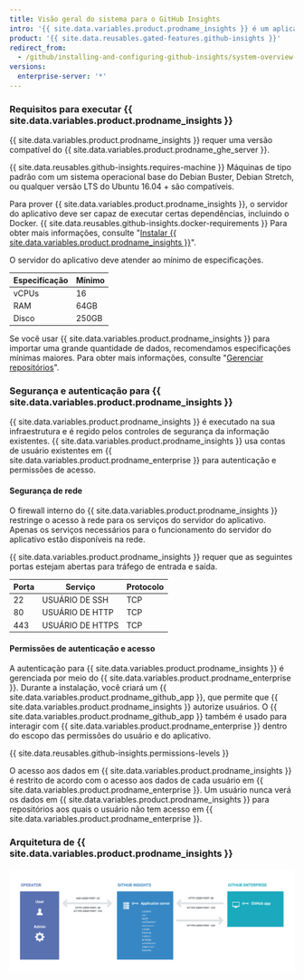 ```yaml
---
title: Visão geral do sistema para o GitHub Insights
intro: '{{ site.data.variables.product.prodname_insights }} é um aplicativo autônomo que faz interface com o {{ site.data.variables.product.prodname_enterprise }}.'
product: '{{ site.data.reusables.gated-features.github-insights }}'
redirect_from:
  - /github/installing-and-configuring-github-insights/system-overview-for-github-insights
versions:
  enterprise-server: '*'
---
```


### Requisitos para executar {{ site.data.variables.product.prodname_insights }}

{{ site.data.variables.product.prodname_insights }} requer uma versão compatível do {{ site.data.variables.product.prodname_ghe_server }}.

{{ site.data.reusables.github-insights.requires-machine }} Máquinas de tipo padrão com um sistema operacional base do Debian Buster, Debian Stretch, ou qualquer versão LTS do Ubuntu 16.04 + são compatíveis.

Para prover {{ site.data.variables.product.prodname_insights }}, o servidor do aplicativo deve ser capaz de executar certas dependências, incluindo o Docker. {{ site.data.reusables.github-insights.docker-requirements }} Para obter mais informações, consulte "[Instalar {{ site.data.variables.product.prodname_insights }}](/insights/installing-and-configuring-github-insights/installing-github-insights#prerequisites)".

O servidor do aplicativo deve atender ao mínimo de especificações.

| Especificação | Mínimo |
| ------------- | ------ |
| vCPUs         | 16     |
| RAM           | 64GB   |
| Disco         | 250GB  |

Se você usar {{ site.data.variables.product.prodname_insights }} para importar uma grande quantidade de dados, recomendamos especificações mínimas maiores. Para obter mais informações, consulte "[Gerenciar repositórios](/github/installing-and-configuring-github-insights/managing-repositories#about-import-times)".

### Segurança e autenticação para {{ site.data.variables.product.prodname_insights }}

{{ site.data.variables.product.prodname_insights }} é executado na sua infraestrutura e é regido pelos controles de segurança da informação existentes. {{ site.data.variables.product.prodname_insights }} usa contas de usuário existentes em {{ site.data.variables.product.prodname_enterprise }} para autenticação e permissões de acesso.

#### Segurança de rede

O firewall interno do {{ site.data.variables.product.prodname_insights }} restringe o acesso à rede para os serviços do servidor do aplicativo. Apenas os serviços necessários para o funcionamento do servidor do aplicativo estão disponíveis na rede.

{{ site.data.variables.product.prodname_insights }} requer que as seguintes portas estejam abertas para tráfego de entrada e saída.

| Porta | Serviço          | Protocolo |
| ----- | ---------------- | --------- |
| 22    | USUÁRIO DE SSH   | TCP       |
| 80    | USUÁRIO DE HTTP  | TCP       |
| 443   | USUÁRIO DE HTTPS | TCP       |

#### Permissões de autenticação e acesso

A autenticação para {{ site.data.variables.product.prodname_insights }} é gerenciada por meio do {{ site.data.variables.product.prodname_enterprise }}. Durante a instalação, você criará um {{ site.data.variables.product.prodname_github_app }}, que permite que {{ site.data.variables.product.prodname_insights }} autorize usuários. O {{ site.data.variables.product.prodname_github_app }} também é usado para interagir com {{ site.data.variables.product.prodname_enterprise }} dentro do escopo das permissões do usuário e do aplicativo.

{{ site.data.reusables.github-insights.permissions-levels }}

O acesso aos dados em {{ site.data.variables.product.prodname_insights }} é restrito de acordo com o acesso aos dados de cada usuário em {{ site.data.variables.product.prodname_enterprise }}. Um usuário nunca verá os dados em {{ site.data.variables.product.prodname_insights }} para repositórios aos quais o usuário não tem acesso em {{ site.data.variables.product.prodname_enterprise }}.

### Arquitetura de {{ site.data.variables.product.prodname_insights }}

![Arquitetura do sistema](/assets/images/help/insights/github-isights-system-diagram.png)
